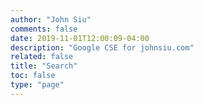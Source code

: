 ```yaml
---
author: "John Siu"
comments: false
date: 2019-11-01T12:00:09-04:00
description: "Google CSE for johnsiu.com"
related: false
title: "Search"
toc: false
type: "page"
---
```

<script async src="https://cse.google.com/cse.js?cx=partner-pub-8176479711832264:5311659258"></script>
<div class="gcse-search"></div>
